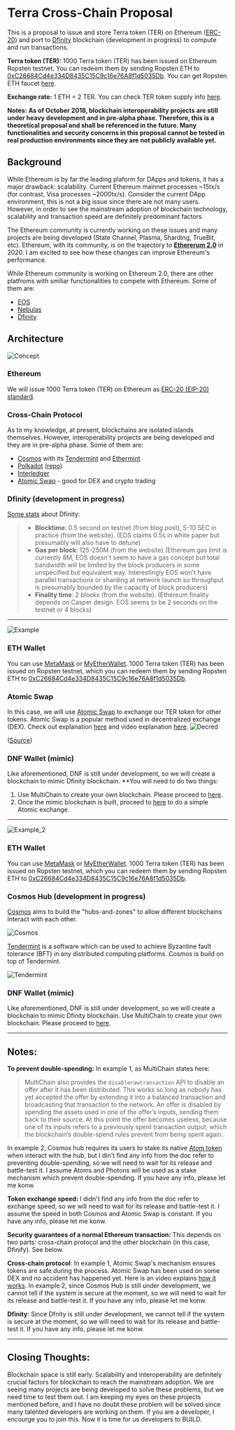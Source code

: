 # Terra Cross-Chain Proposal

This is a proposal to issue and store Terra token (TER) on Ethereum ([ERC-20](https://github.com/ethereum/EIPs/blob/master/EIPS/eip-20.md)) and port to [Dfinity](https://dfinity.org/) blockchain (development in progress) to compute and run transactions. 

**Terra token (TER):** 1000 Terra token (TER) has been issued on Ethereum Ropsten testnet. You can redeem them by sending Ropsten ETH to [0xC26684Cd4e334D8435C15C9c16e76A8f1d5035Db](https://ropsten.etherscan.io/token/0xc26684cd4e334d8435c15c9c16e76a8f1d5035db). You can get Ropsten ETH faucet [here](https://faucet.ropsten.be/).

**Exchange rate:**  1 ETH = 2 TER. You can check TER token supply info [here](https://ropsten.etherscan.io/token/0xc26684cd4e334d8435c15c9c16e76a8f1d5035db).

**Notes: As of October 2018, blockchain interoperability projects are still under heavy development and in pre-alpha phase. Therefore, this is a theoretical proposal and shall be referenced in the future. Many functionalities and security concerns in this proposal cannot be tested in real production environments since they are not publicly available yet.**

## Background
While Ethereum is by far the leading plaform for DApps and tokens, it has a major drawback: scalability. Current Ethereum mainnet processes ~15tx/s (for contrast, Visa processes ~2000tx/s). Consider the current DApp environment, this is not a big issue since there are not many users. However, in order to see the mainstream adoption of blockchain technology, scalability and transaction speed are definitely predominant factors.

The Ethereum community is currently working on these issues and many projects are being developed (State Channel, Plasma, Sharding, TrueBit, etc). Ethereum, with its community, is on the trajectory to [**Ethererum 2.0**](https://medium.com/rocket-pool/ethereum-2-0-76d0c8a76605) in 2020. I am excited to see how these changes can improve Ethereum's performance.

While Ethereum community is working on Ethereum 2.0, there are other platfroms with smiliar functionalities to compete with Ethereum. Some of them are:
* [EOS](https://eos.io/)
* [Nebulas](https://nebulas.io/)
* [Dfinity](https://dfinity.org/)

## Architecture
![Concept](https://github.com/wellkochi/Terra/blob/master/Concept.jpeg)

### Ethereum
We will issue 1000 Terra token (TER) on Ethereum as [ERC-20 (EIP-20) standard](https://github.com/ConsenSys/Tokens/blob/master/contracts/eip20/EIP20Interface.sol). 

### Cross-Chain Protocol
As to my knowledge, at present, blockchains are isolated islands themselves. However, interoperability projects are being developed and they are in pre-alpha phase. Some of them are:
* [Cosmos](https://cosmos.network/) with its [Tendermint](https://tendermint.com/) and [Ethermint](https://github.com/cosmos/ethermint)
* [Polkadot](https://polkadot.network/) ([repo](https://github.com/paritytech/polkadot))
* [Interledger](https://interledger.org/)
* [Atomic Swap](https://www.investopedia.com/terms/a/atomic-swaps.asp) - good for DEX and crypto trading

### Dfinity (development in progress)
[Some stats](https://www.reddit.com/r/dfinity/comments/8abkb0/how_many_transactions_per_second_can_dfinity_do/) about Dfinity:
> * **Blocktime**: 0.5 second on testnet (from blog post), 5-10 SEC in practice (from the website). (EOS claims 0.5s in white paper but presumably will also have to detune)
> * **Gas per block**: 125-250M (from the website) (Ethereum gas limit is currently 8M, EOS doesn't seem to have a gas concept but total bandwidth will be limited by the block producers in some unspecified but equivalent way. Interestingly EOS won't have parallel transactions or sharding at network launch so throughput is presumably bounded by the capacity of block producers)
> * **Finality time**: 2 blocks (from the website). (Ethereum finality depends on Casper design. EOS seems to be 2 seconds on the testnet or 4 blocks)

---
![Example](https://github.com/wellkochi/Terra/blob/master/Example.png)
### ETH Wallet
You can use [MetaMask](https://metamask.io/) or [MyEtherWallet](https://www.myetherwallet.com/). 1000 Terra token (TER) has been issued on Ropsten testnet, which you can redeem them by sending Ropsten ETH to [0xC26684Cd4e334D8435C15C9c16e76A8f1d5035Db](https://ropsten.etherscan.io/token/0xc26684cd4e334d8435c15c9c16e76a8f1d5035db). 

### Atomic Swap
In this case, we will use [Atomic Swap](https://www.investopedia.com/terms/a/atomic-swaps.asp) to exchange our TER token for other tokens. Atomic Swap is a popular method used in decentralized exchange (DEX). Check out explanation [here](https://www.cryptocompare.com/coins/guides/what-are-atomic-swaps/) and video explanation [here](https://youtu.be/C2Io5DoLGGc).
![Decred](https://raw.githubusercontent.com/decred/atomicswap/master/workflow.svg?sanitize=true)

([Source](https://github.com/decred/atomicswap))

### DNF Wallet (mimic)
Like aforementioned, DNF is still under development, so we will create a blockchain to mimic Dfinity blockchain. 
**You will need to do two things: 
1. Use MultiChain to create your own blockchain. Please proceed to [here](https://www.multichain.com/getting-started/).
2. Once the mimic blockchain is built, proceed to [here](https://www.multichain.com/developers/atomic-exchange-transactions/) to do a simple Atomic exchange.

---
![Example_2](https://github.com/wellkochi/Terra/blob/master/Example_2.png)
### ETH Wallet
You can use [MetaMask](https://metamask.io/) or [MyEtherWallet](https://www.myetherwallet.com/). 1000 Terra token (TER) has been issued on Ropsten testnet, which you can redeem them by sending Ropsten ETH to [0xC26684Cd4e334D8435C15C9c16e76A8f1d5035Db](https://ropsten.etherscan.io/token/0xc26684cd4e334d8435c15c9c16e76a8f1d5035db). 

### Cosmos Hub (development in progress)
[Cosmos](https://cosmos.network/) aims to build the "hubs-and-zones" to allow different blockchains interact with each other.

![Cosmos](https://github.com/wellkochi/Terra/blob/master/cosmos.jpg)

[Tendermint](https://tendermint.com/) is a software which can be used to achieve Byzantine fault tolerance (BFT) in any distributed computing platforms. Cosmos is build on top of Tendermint.

![Tendermint](https://github.com/wellkochi/Terra/blob/master/tendermint.png)

### DNF Wallet (mimic)
Like aforementioned, DNF is still under development, so we will create a blockchain to mimic Dfinity blockchain. 
Use MultiChain to create your own blockchain. Please proceed to [here](https://www.multichain.com/getting-started/).

---

## Notes:
**To prevent double-spending:** In example 1, as MultiChain states here:
> MultiChain also provides the `disablerawtransaction` API to disable an offer after it has been distributed. This works so long as nobody has yet accepted the offer by extending it into a balanced transaction and broadcasting that transaction to the network. An offer is disabled by spending the assets used in one of the offer’s inputs, sending them back to their source. At this point the offer becomes useless, because one of its inputs refers to a previously spent transaction output, which the blockchain’s double-spend rules prevent from being spent again.

In example 2, Cosmos hub requires its users to stake its native [Atom token](https://cosmos.network/docs/introduction/cosmos-hub.html#atoms) when interact with the hub, but I din't find any info from the doc refer to preventing double-spending, so we will need to wait for its release and battle-test it. I assume Atoms and Photons will be used as a stake mechanism which prevent double-spending. If you have any info, please let me konw.

**Token exchange speed:**
I didn't find any info from the doc refer to exchange speed, so we will need to wait for its release and battle-test it. I assume the speed in both Cosmos and Atomic Swap is constant. If you have any info, please let me konw.

**Security guarantees of a normal Ethereum transaction:**
This depends on two parts: cross-chain protocol and the other blockchain (in this case, Dfinify). See below.

**Cross-chain protocol**: In example 1, Atomic Swap's mechanism ensures tokens are safe during the process. Atomic Swap has been used on some DEX and no accident has happened yet. Here is an video explains [how it works](https://youtu.be/C2Io5DoLGGc). 
In example 2, since Cosmos Hub is still under development, we cannot tell if the system is secure at the moment, so we will need to wait for its release and battle-test it. If you have any info, please let me konw.

**Dfinity**: Since Dfnity is still under development, we cannot tell if the system is secure at the moment, so we will need to wait for its release and battle-test it. If you have any info, please let me konw.

---

## Closing Thoughts:
Blockchain space is still early. Scalability and interoperability are definitely crucial factors for blockchain to reach the mainstream adoption. We are seeing many projects are being developed to solve these problems, but we need time to test them out. I am keeping my eyes on these projects mentioned before, and I have no doubt these problem will be solved since many talented developers are working on them. If you are a developer, I encourge you to join this. Now it is time for us developers to BUILD.


